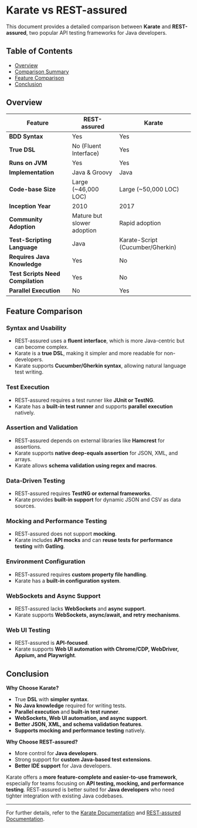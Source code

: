 # Karate vs REST-assured

This document provides a detailed comparison between **Karate** and **REST-assured**, two popular API testing frameworks for Java developers.

## Table of Contents
- [Overview](#overview)
- [Comparison Summary](#comparison-summary)
- [Feature Comparison](#feature-comparison)
- [Conclusion](#conclusion)

## Overview

| Feature | REST-assured | Karate |
|---------|-------------|--------|
| **BDD Syntax** | Yes | Yes |
| **True DSL** | No (Fluent Interface) | Yes |
| **Runs on JVM** | Yes | Yes |
| **Implementation** | Java & Groovy | Java |
| **Code-base Size** | Large (~46,000 LOC) | Large (~50,000 LOC) |
| **Inception Year** | 2010 | 2017 |
| **Community Adoption** | Mature but slower adoption | Rapid adoption |
| **Test-Scripting Language** | Java | Karate-Script (Cucumber/Gherkin) |
| **Requires Java Knowledge** | Yes | No |
| **Test Scripts Need Compilation** | Yes | No |
| **Parallel Execution** | No | Yes |

## Feature Comparison

### **Syntax and Usability**
- REST-assured uses a **fluent interface**, which is more Java-centric but can become complex.
- Karate is a **true DSL**, making it simpler and more readable for non-developers.
- Karate supports **Cucumber/Gherkin syntax**, allowing natural language test writing.

### **Test Execution**
- REST-assured requires a test runner like **JUnit or TestNG**.
- Karate has a **built-in test runner** and supports **parallel execution** natively.

### **Assertion and Validation**
- REST-assured depends on external libraries like **Hamcrest** for assertions.
- Karate supports **native deep-equals assertion** for JSON, XML, and arrays.
- Karate allows **schema validation using regex and macros**.

### **Data-Driven Testing**
- REST-assured requires **TestNG or external frameworks**.
- Karate provides **built-in support** for dynamic JSON and CSV as data sources.

### **Mocking and Performance Testing**
- REST-assured does not support **mocking**.
- Karate includes **API mocks** and can **reuse tests for performance testing** with **Gatling**.

### **Environment Configuration**
- REST-assured requires **custom property file handling**.
- Karate has a **built-in configuration system**.

### **WebSockets and Async Support**
- REST-assured lacks **WebSockets** and **async support**.
- Karate supports **WebSockets, async/await, and retry mechanisms**.

### **Web UI Testing**
- REST-assured is **API-focused**.
- Karate supports **Web UI automation with Chrome/CDP, WebDriver, Appium, and Playwright**.

## Conclusion

**Why Choose Karate?**
- True **DSL** with **simpler syntax**.
- **No Java knowledge** required for writing tests.
- **Parallel execution** and **built-in test runner**.
- **WebSockets, Web UI automation, and async support**.
- **Better JSON, XML, and schema validation features**.
- **Supports mocking and performance testing** natively.

**Why Choose REST-assured?**
- More control for **Java developers**.
- Strong support for **custom Java-based test extensions**.
- **Better IDE support** for Java developers.

Karate offers a **more feature-complete and easier-to-use framework**, especially for teams focusing on **API testing, mocking, and performance testing**. REST-assured is better suited for **Java developers** who need tighter integration with existing Java codebases.

---

For further details, refer to the [Karate Documentation](https://github.com/intuit/karate) and [REST-assured Documentation](https://github.com/rest-assured/rest-assured).
